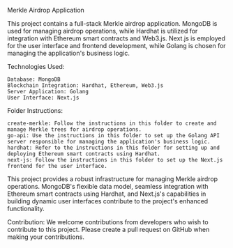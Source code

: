 Merkle Airdrop Application

This project contains a full-stack Merkle airdrop application. MongoDB is used for managing airdrop operations, while Hardhat is utilized for integration with Ethereum smart contracts and Web3.js. Next.js is employed for the user interface and frontend development, while Golang is chosen for managing the application's business logic.

Technologies Used:

    Database: MongoDB
    Blockchain Integration: Hardhat, Ethereum, Web3.js
    Server Application: Golang
    User Interface: Next.js

Folder Instructions:

    create-merkle: Follow the instructions in this folder to create and manage Merkle trees for airdrop operations.
    go-api: Use the instructions in this folder to set up the Golang API server responsible for managing the application's business logic.
    hardhat: Refer to the instructions in this folder for setting up and deploying Ethereum smart contracts using Hardhat.
    next-js: Follow the instructions in this folder to set up the Next.js frontend for the user interface.

This project provides a robust infrastructure for managing Merkle airdrop operations. MongoDB's flexible data model, seamless integration with Ethereum smart contracts using Hardhat, and Next.js's capabilities in building dynamic user interfaces contribute to the project's enhanced functionality.

Contribution:
We welcome contributions from developers who wish to contribute to this project. Please create a pull request on GitHub when making your contributions.
